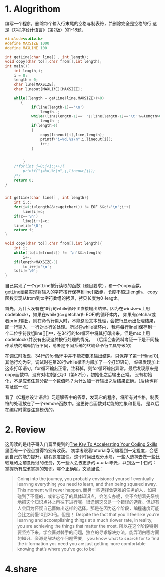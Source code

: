 # 1. Alogrithom

编写一个程序，删除每个输入行末尾的空格与制表符，并删除完全是空格的行
  这是《C程序设计语言》（第2版）的1-18题。
``` c
#include<stdio.h>
#define MAXSIZE 1000
#define MAXLINE 100

int getLine(char line[] , int length);
void copy(char to[],char from[],int length);
int main(){
    int length,i;
    i = 0;
    length = 0;
    char line[MAXSIZE];
    char lineout[MAXLINE][MAXSIZE];

    while((length = getLine(line,MAXSIZE))>0)
       {
            if(line[length-1]=='\n')
                length--;
            while((line[length-1]==' '||line[length-1]=='\t')&&length>0)
                length--;
            if(length>0)
            {
                copy(lineout[i],line,length);
                printf("i=%d,%s\n",i,lineout[i]);
                i++;
            }


        }
    /*for(int j=0;j<i;j++){
        printf("j=%d,%s\n",j,lineout[j]);
    }*/
    return 0;
}


int getLine(char line[] , int length){
    int i,c;
    for(i=0;i<length&&(c=getchar()) != EOF &&c!='\n';i++)
        line[i]=c;
    if(c=='\n')
        line[i++]=c;
    line[i]='\0';
    return i;
}

void copy(char to[],char from[],int length){
    int i;
    while((to[i]=from[i]) != '\n'&&i<length)
        i++;
    if(length<MAXSIZE-1)
        to[i++]='\n';
    to[i]='\0';
}

```

自己实现了一个getLine按行读取的函数（题目要求），和一个copy函数。
getLine函数实现将输入的字符按行保存到line[]数组，长度不超过length。
copy函数实现从from到to字符数组的拷贝，拷贝长度为0-length。

首先，为什么没有在19行的while循环里直接输出结果。因为在windows上用codeblocks，如果在while((c=getchar)!=EOF)的循环体内，
如果有getchar或者printf输出，则在命令行输入时，不能整段文本处理，会按行显示出处理结果，即一行输入，一行对本行的处理。所以在while循环内，
我将每行line[]保存到一个二位字符数组line[][]中，在34行的for循环中将其打印出来。但是mac上用codeblocks并没有出现这种按行处理的情况。
（后续会查资料考证一下是不同操作系统的编译执行不同，或者是不同系统的终端命令行工具导致的）


在调试时发现，34行的for循环中并不能按要求输出结果。只保存了第一行line[0],其他行均为空，调试时在第28行while循环内部加了一个打印语句，
结果发现加上这条打印语句，for循环输出正常，注释掉，则for循环输出异常。最后发现原来是copy函数中，没有对i初始化为0（第52行），初始化之后输出正常。
没有初始化，不是应该任意分配一个数值吗？为什么加一行输出之后结果正确。（后续也将考证这一点）


看了《C程序设计语言》习题解答中的答案，发现它的程序，将所有对空格，制表符的处理放在了一个remove函数中。这更符合函数对功能的抽象和复用。
是以后在编程时需要注意模仿的。
# 2. Review

这周读的是耗子哥入门篇里提到的[The Key To Accelerating Your Coding Skills](http://blog.thefirehoseproject.com/posts/learn-to-code-and-be-self-reliant/)
里面有一个观点觉得特别有收获。
初学者跟着tutorial学习编程到一定程度，会感到自己的能力提升，编程速度加快。这个时候出现分水岭，一些人选择去做一些比较难的之前没做过的任务，另一些人会去更多的tutorial来做，以到达一个目的：掌握所有应该掌握的知识。哪个正确呢。文章里说： 
>Going into the journey, you probably envisioned yourself eventually learning everything you need to learn, and then being squared away. This moment will never happen.
而另一些选择做更难的任务的人，如果碰到了不懂的，或者忘记了的具体知识点，会怎么办呢，会不会想着先系统地把这个知识点补上再往下进行呢。很遗憾这又是一个错误的选择。但却有人会因为怀疑自己而做出这样的选择。那是在因为这个阶段，编程速度可能会比之前慢10到20倍。但是！
>Despite the fact that you’ll feel like you’re learning and accomplishing things at a much slower rate, in reality, you are achieving the things that matter the most. 
所以在这个阶段特别要坚持下来，学会面对棘手的问题，独立的寻求解决办法，能弄明白哪方面的知识、资源是解决这个问题需要。
>you know what to search for to find the information you need
>you are just getting more comfortable knowing that’s where you’ve got to be!

# 4.share


